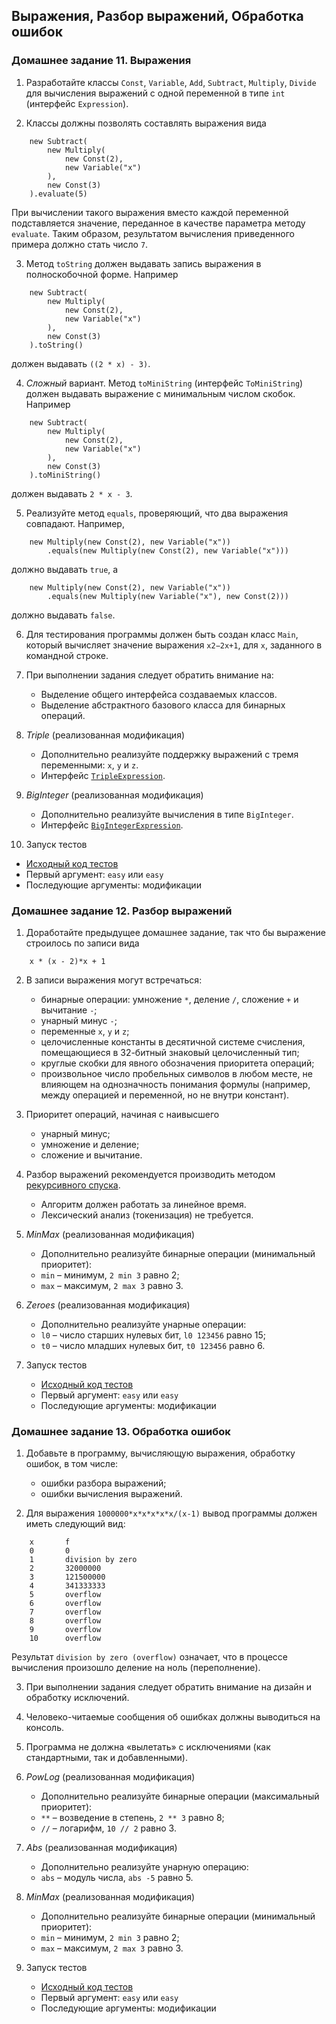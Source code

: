 ## Выражения, Разбор выражений, Обработка ошибок

### Домашнее задание 11. Выражения

1. Разработайте классы `Const`, `Variable`, `Add`, `Subtract`, `Multiply`, `Divide` для вычисления выражений с одной переменной в типе `int` (интерфейс `Expression`).

2. Классы должны позволять составлять выражения вида

```
    new Subtract(
        new Multiply(
            new Const(2),
            new Variable("x")
        ),
        new Const(3)
    ).evaluate(5)
```

При вычислении такого выражения вместо каждой переменной подставляется значение, переданное в качестве параметра методу `evaluate`. Таким образом, результатом вычисления приведенного примера должно стать число `7`.

3. Метод `toString` должен выдавать запись выражения в полноскобочной форме. Например

```
    new Subtract(
        new Multiply(
            new Const(2),
            new Variable("x")
        ),
        new Const(3)
    ).toString()
```

должен выдавать `((2 * x) - 3)`.

4. *Сложный* вариант. Метод `toMiniString` (интерфейс `ToMiniString`) должен выдавать выражение с минимальным числом скобок. Например

```
    new Subtract(
        new Multiply(
            new Const(2),
            new Variable("x")
        ),
        new Const(3)
    ).toMiniString()
```

должен выдавать `2 * x - 3`.

5. Реализуйте метод `equals`, проверяющий, что два выражения совпадают. Например,

```
    new Multiply(new Const(2), new Variable("x"))
        .equals(new Multiply(new Const(2), new Variable("x")))
```

должно выдавать `true`, а
    
```
    new Multiply(new Const(2), new Variable("x"))
        .equals(new Multiply(new Variable("x"), new Const(2)))
```
должно выдавать `false`.

6. Для тестирования программы должен быть создан класс `Main`, который вычисляет значение выражения `x2−2x+1`, для `x`, заданного в командной строке.

7. При выполнении задания следует обратить внимание на:

   * Выделение общего интерфейса создаваемых классов.
   * Выделение абстрактного базового класса для бинарных операций.
   
8. *Triple* (реализованная модификация)
   * Дополнительно реализуйте поддержку выражений с тремя переменными: `x`, `y` и `z`.
   * Интерфейс [`TripleExpression`](TripleExpression.java).
   
9. *BigInteger* (реализованная модификация)
   * Дополнительно реализуйте вычисления в типе `BigInteger`.
   * Интерфейс [`BigIntegerExpression`](BigIntegerExpression.java).
   
10. Запуск тестов
   * [Исходный код тестов](ExpressionTest.java)
   * Первый аргумент: `easy` или `easy`
   * Последующие аргументы: модификации
   
### Домашнее задание 12. Разбор выражений

1. Доработайте предыдущее домашнее задание, так что бы выражение строилось по записи вида

```
    x * (x - 2)*x + 1
```

2. В записи выражения могут встречаться:
   * бинарные операции: умножение `*`, деление `/`, сложение `+` и вычитание `-`;
   * унарный минус `-`;
   * переменные `x`, `y` и `z`;
   * целочисленные константы в десятичной системе счисления, помещающиеся в 32-битный знаковый целочисленный тип;
   * круглые скобки для явного обозначения приоритета операций;
   * произвольное число пробельных символов в любом месте, не влияющем на однозначность понимания формулы (например, между операцией и переменной, но не внутри констант).
   
3. Приоритет операций, начиная с наивысшего
   * унарный минус;
   * умножение и деление;
   * сложение и вычитание.
   
4. Разбор выражений рекомендуется производить методом [рекурсивного спуска](https://ru.wikibooks.org/wiki/Реализации_алгоритмов/Метод_рекурсивного_спуска).
   * Алгоритм должен работать за линейное время.
   * Лексический анализ (токенизация) не требуется.
   
5. *MinMax* (реализованная модификация)
   * Дополнительно реализуйте бинарные операции (минимальный приоритет):
   * `min` – минимум, `2 min 3` равно 2;
   * `max` – максимум, `2 max 3` равно 3.

6. *Zeroes* (реализованная модификация)
   * Дополнительно реализуйте унарные операции:
   * `l0` – число старших нулевых бит, `l0 123456` равно 15;
   * `t0` – число младших нулевых бит, `t0 123456` равно 6.
   
7. Запуск тестов
   * [Исходный код тестов](ParserTest.java)
   * Первый аргумент: `easy` или `easy`
   * Последующие аргументы: модификации

### Домашнее задание 13. Обработка ошибок

1. Добавьте в программу, вычисляющую выражения, обработку ошибок, в том числе:
   * ошибки разбора выражений;
   * ошибки вычисления выражений.
   
2. Для выражения `1000000*x*x*x*x*x/(x-1)` вывод программы должен иметь следующий вид:

```
    x       f
    0       0
    1       division by zero
    2       32000000
    3       121500000
    4       341333333
    5       overflow
    6       overflow
    7       overflow
    8       overflow
    9       overflow
    10      overflow
```

Результат `division by zero (overflow)` означает, что в процессе вычисления произошло деление на ноль (переполнение).
    
3. При выполнении задания следует обратить внимание на дизайн и обработку исключений.

4. Человеко-читаемые сообщения об ошибках должны выводиться на консоль.

5. Программа не должна «вылетать» с исключениями (как стандартными, так и добавленными).

6. *PowLog* (реализованная модификация)
   * Дополнительно реализуйте бинарные операции (максимальный приоритет):
   * `**` – возведение в степень, `2 ** 3` равно 8;
   * `//` – логарифм, `10 // 2` равно 3.

7. *Abs* (реализованная модификация)
   * Дополнительно реализуйте унарную операцию:
   * `abs` – модуль числа, `abs -5` равно 5.

8. *MinMax* (реализованная модификация)
   * Дополнительно реализуйте бинарные операции (минимальный приоритет):
   * `min` – минимум, `2 min 3` равно 2;
   * `max` – максимум, `2 max 3` равно 3.

9. Запуск тестов
   * [Исходный код тестов](ExceptionsTest.java)
   * Первый аргумент: `easy` или `easy`
   * Последующие аргументы: модификации
                
